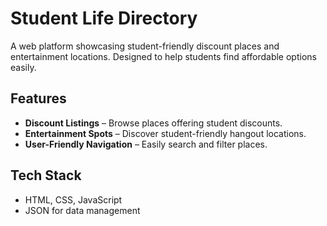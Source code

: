 # Student Life Directory  

A web platform showcasing student-friendly discount places and entertainment locations. Designed to help students find affordable options easily.  

## Features  
- **Discount Listings** – Browse places offering student discounts.  
- **Entertainment Spots** – Discover student-friendly hangout locations.  
- **User-Friendly Navigation** – Easily search and filter places.  

## Tech Stack  
- HTML, CSS, JavaScript  
- JSON for data management  

